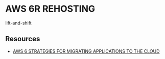 # AWS 6R REHOSTING

lift-and-shift

## Resources

- [AWS 6 STRATEGIES FOR MIGRATING APPLICATIONS TO THE CLOUD](https://aws.amazon.com/blogs/enterprise-strategy/6-strategies-for-migrating-applications-to-the-cloud/)
